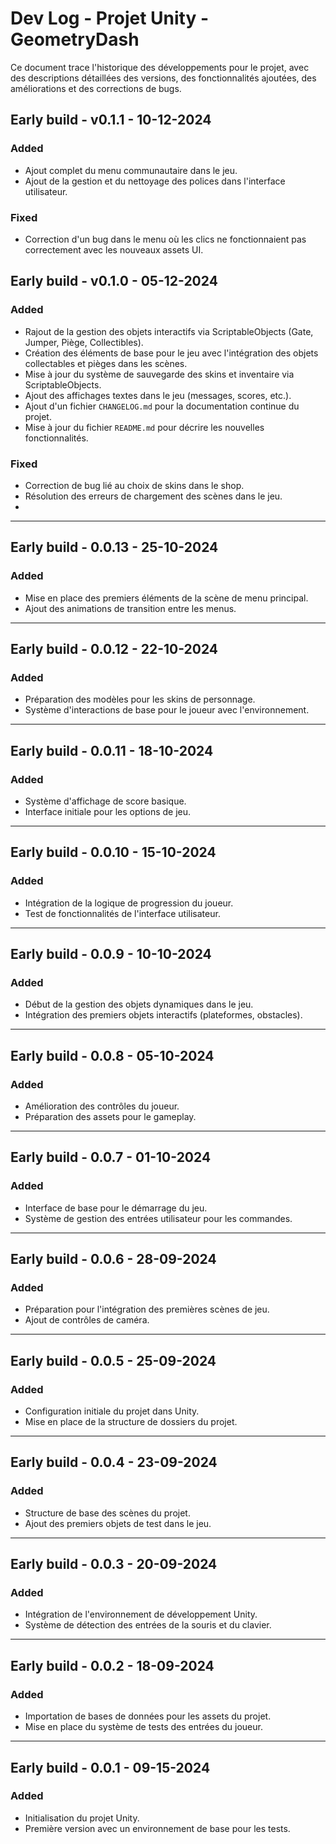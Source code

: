 # Dev Log - Projet Unity - GeometryDash

Ce document trace l'historique des développements pour le projet, avec des descriptions détaillées des versions, des fonctionnalités ajoutées, des améliorations et des corrections de bugs.


## Early build - v0.1.1 - 10-12-2024

### Added

- Ajout complet du menu communautaire dans le jeu.
- Ajout de la gestion et du nettoyage des polices dans l'interface utilisateur.

### Fixed

- Correction d'un bug dans le menu où les clics ne fonctionnaient pas correctement avec les nouveaux assets UI.



## Early build - v0.1.0 - 05-12-2024

### Added

- Rajout de la gestion des objets interactifs via ScriptableObjects (Gate, Jumper, Piège, Collectibles).
- Création des éléments de base pour le jeu avec l'intégration des objets collectables et pièges dans les scènes.
- Mise à jour du système de sauvegarde des skins et inventaire via ScriptableObjects.
- Ajout des affichages textes dans le jeu (messages, scores, etc.).
- Ajout d'un fichier `CHANGELOG.md` pour la documentation continue du projet.
- Mise à jour du fichier `README.md` pour décrire les nouvelles fonctionnalités.

### Fixed

- Correction de bug lié au choix de skins dans le shop.
- Résolution des erreurs de chargement des scènes dans le jeu.
-

---

## Early build - 0.0.13 - 25-10-2024

### Added

- Mise en place des premiers éléments de la scène de menu principal.
- Ajout des animations de transition entre les menus.

---

## Early build - 0.0.12 - 22-10-2024

### Added

- Préparation des modèles pour les skins de personnage.
- Système d'interactions de base pour le joueur avec l'environnement.

---

## Early build - 0.0.11 - 18-10-2024

### Added

- Système d'affichage de score basique.
- Interface initiale pour les options de jeu.

---

## Early build - 0.0.10 - 15-10-2024

### Added

- Intégration de la logique de progression du joueur.
- Test de fonctionnalités de l'interface utilisateur.

---

## Early build - 0.0.9 - 10-10-2024

### Added

- Début de la gestion des objets dynamiques dans le jeu.
- Intégration des premiers objets interactifs (plateformes, obstacles).

---

## Early build - 0.0.8 - 05-10-2024

### Added

- Amélioration des contrôles du joueur.
- Préparation des assets pour le gameplay.

---

## Early build - 0.0.7 - 01-10-2024

### Added

- Interface de base pour le démarrage du jeu.
- Système de gestion des entrées utilisateur pour les commandes.

---

## Early build - 0.0.6 - 28-09-2024

### Added

- Préparation pour l'intégration des premières scènes de jeu.
- Ajout de contrôles de caméra.

---

## Early build - 0.0.5 - 25-09-2024

### Added

- Configuration initiale du projet dans Unity.
- Mise en place de la structure de dossiers du projet.

---

## Early build - 0.0.4 - 23-09-2024

### Added

- Structure de base des scènes du projet.
- Ajout des premiers objets de test dans le jeu.

---

## Early build - 0.0.3 - 20-09-2024

### Added

- Intégration de l'environnement de développement Unity.
- Système de détection des entrées de la souris et du clavier.

---

## Early build - 0.0.2 - 18-09-2024

### Added

- Importation de bases de données pour les assets du projet.
- Mise en place du système de tests des entrées du joueur.

---

## Early build - 0.0.1 - 09-15-2024

### Added

- Initialisation du projet Unity.
- Première version avec un environnement de base pour les tests.
